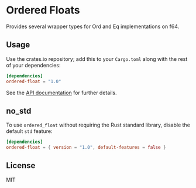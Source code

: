 # Ordered Floats

Provides several wrapper types for Ord and Eq implementations on f64.

## Usage

Use the crates.io repository; add this to your `Cargo.toml` along
with the rest of your dependencies:

```toml
[dependencies]
ordered-float = "1.0"
```

See the [API documentation](https://docs.rs/ordered-float) for further details.

## no_std

To use `ordered_float` without requiring the Rust standard library, disable
the default `std` feature:

```toml
[dependencies]
ordered-float = { version = "1.0", default-features = false }
```

## License

MIT
